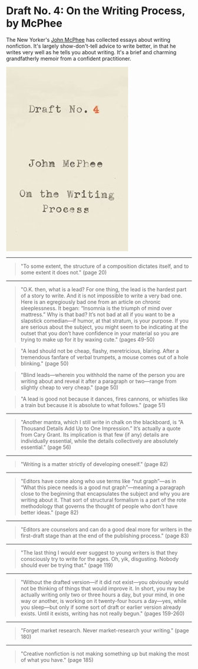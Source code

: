 # Draft No. 4: On the Writing Process, by McPhee

The New Yorker's [John McPhee][] has collected essays about writing
nonfiction. It's largely show-don't-tell advice to write better, in
that he writes very well as he tells you about writing. It's a brief
and charming grandfatherly memoir from a confident practitioner.

[John McPhee]: https://en.wikipedia.org/wiki/John_McPhee


![cover](cover.jpg)


---

> "To some extent, the structure of a composition dictates itself, and
> to some extent it does not." (page 20)


---

> "O.K. then, what is a lead? For one thing, the lead is the hardest
> part of a story to write. And it is not impossible to write a very
> bad one. Here is an egregiously bad one from an article on chronic
> sleeplessness. It began: “Insomnia is the triumph of mind over
> mattress.” Why is that bad? It’s not bad at all if you want to be a
> slapstick comedian—if humor, at that stratum, is your purpose. If
> you are serious about the subject, you might seem to be indicating
> at the outset that you don’t have confidence in your material so you
> are trying to make up for it by waxing cute." (pages 49-50)

> "A lead should not be cheap, flashy, meretricious, blaring. After a
> tremendous fanfare of verbal trumpets, a mouse comes out of a hole
> blinking." (page 50)

> "Blind leads—wherein you withhold the name of the person you are
> writing about and reveal it after a paragraph or two—range from
> slightly cheap to very cheap." (page 50)

> "A lead is good not because it dances, fires cannons, or whistles
> like a train but because it is absolute to what follows." (page 51)


---

> "Another mantra, which I still write in chalk on the blackboard, is
> “A Thousand Details Add Up to One Impression.” It’s actually a quote
> from Cary Grant. Its implication is that few (if any) details are
> individually essential, while the details collectively are
> absolutely essential." (page 56)


---

> "Writing is a matter strictly of developing oneself." (page 82)


---

> "Editors have come along who use terms like “nut graph”—as in “What
> this piece needs is a good nut graph”—meaning a paragraph close to
> the beginning that encapsulates the subject and why you are writing
> about it. That sort of structural formalism is a part of the rote
> methodology that governs the thought of people who don’t have better
> ideas." (page 82)


---

> "Editors are counselors and can do a good deal more for writers in
> the first-draft stage than at the end of the publishing process."
> (page 83)


---

> "The last thing I would ever suggest to young writers is that they
> consciously try to write for the ages. Oh, yik, disgusting. Nobody
> should ever be trying that." (page 119)


---

> "Without the drafted version—if it did not exist—you obviously would
> not be thinking of things that would improve it. In short, you may
> be actually writing only two or three hours a day, but your mind, in
> one way or another, is working on it twenty-four hours a day—yes,
> while you sleep—but only if some sort of draft or earlier version
> already exists. Until it exists, writing has not really begun."
> (pages 159-260)


---

> "Forget market research. Never market-research your writing." (page 180)


---

> "Creative nonfiction is not making something up but making the most
> of what you have." (page 185)
